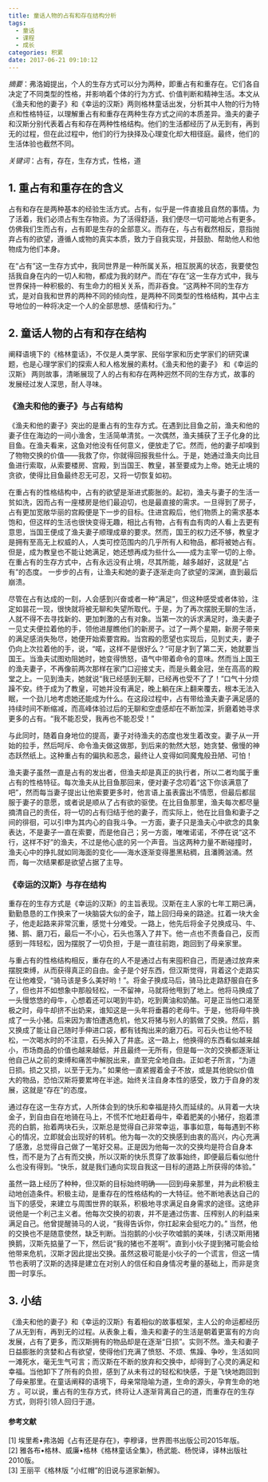 ```yaml
---
title: 童话人物的占有和存在结构分析
tags:
  - 童话
  - 课程
  - 成长
categories: 积累
date: 2017-06-21 09:10:12
---
```



*摘要*：弗洛姆提出，个人的生存方式可以分为两种，即重占有和重存在。它们各自决定了不同类型的性格，并影响着个体的行为方式、价值判断和精神生活。本文从《渔夫和他的妻子》和《幸运的汉斯》两则格林童话出发，分析其中人物的行为特点和性格特征，以理解重占有和重存在两种生存方式之间的本质差异。渔夫的妻子和汉斯分别代表着占有和存在两种性格结构。他们的生活都经历了从无到有，再到无的过程，但在此过程中，他们的行为抉择及心理变化却大相径庭。最终，他们的生活体验也截然不同。

*关键词*：占有，存在，生存方式，性格，道 

## 1. 重占有和重存在的含义
占有和存在是两种基本的经验生活方式。占有，似乎是一件直接且自然的事情。为了活着，我们必须占有生存物资。为了活得舒适，我们便尽一切可能地占有更多。仿佛我们生而占有，占有即是生存的全部意义。而存在，与占有截然相反，意指抛弃占有的欲望，遵循人或物的真实本质，致力于自我实现，并鼓励、帮助他人和他物成为他们本身。 

在“占有”这一生存方式中，我同世界是一种所属关系，相互脱离的状态，我要使包括我自身在内的一切人和物，都成为我的财产。而在“存在”这一生存方式中，我与世界保持一种积极的、有生命力的相关关系，而非吞食。“这两种不同的生存方式，是对自我和世界的两种不同的倾向性，是两种不同类型的性格结构，其中占主导地位的一种将决定一个人的全部思想、感情和行为。” 
## 2. 童话人物的占有和存在结构
阐释语境下的《格林童话》，不仅是人类学家、民俗学家和历史学家们的研究课题，也是心理学家们的探索人和人格发展的素材。《渔夫和他的妻子》 和《幸运的汉斯》 两则故事，清晰展现了人的占有和存在两种迥然不同的生存方式，故事的发展经过发人深思，耐人寻味。

### 《渔夫和他的妻子》与占有结构

《渔夫和他的妻子》突出的是重占有的生存方式。在遇到比目鱼之前，渔夫和他的妻子住在海边的一间小渔舍，生活简单清贫。一次偶然，渔夫捕获了王子化身的比目鱼。在渔夫看来，这鱼对他没有任何意义，便放走了它。然而，他的妻子却嗅到了物物交换的价值——我救了你，你就得回报我些什么。于是，她通过渔夫向比目鱼进行索取，从索要楼房、宫殿，到当国王、教皇，甚至要成为上帝。她无止境的贪欲，使得比目鱼最终忍无可忍，又将一切恢复如初。

在重占有的性格结构中，占有的欲望是渐进式膨胀的。起初，渔夫与妻子的生活一贫如洗，因而占有一座楼房是他们最迫切，也是最直接的需求。一旦得到了房子，占有更加宽敞华丽的宫殿便是下一步的目标。住进宫殿后，他们物质上的需求基本饱和，但这样的生活也很快变得无趣，相比占有物，占有有血有肉的人看上去更有意思，当国王便成了渔夫妻子顺理成章的要求。然而，国王的权力还不够，教皇才是拥有至高无上权威的人，人类可控范围内的几乎所有人和物品，都将被她占有。但是，成为教皇也不能让她满足，她还想再成为些什么——成为主宰一切的上帝。在重占有的生存方式中，占有永远没有止境，尽其所能，越多越好，这就是“占有”的态度。 一步步的占有，让渔夫和她的妻子逐渐走向了欲望的深渊，直到最后崩溃。

尽管在占有达成的一刻，人会感到兴奋或者一种“满足”，但这种感受或者体验，注定如昙花一现，很快就将被无聊和失望所取代。于是，为了再次摆脱无聊的生活，人就不得不去寻找新的、更加刺激的占有对象。当第一次的诉求满足时，渔夫妻子一见丈夫便拉着他的手，领他进屋瞧他们的新房子。过了一两个星期，新房子带来的满足感消失殆尽，她便开始索要宫殿。当宫殿的愿望也实现后，见到丈夫，妻子仍向上次拉着他的手，说，“喏，这样不是很好么？“可是才到了第二天，她就要当国王。当渔夫试图劝阻她时，她变得愤怒，语气中带着命令的意味。然而当上国王的渔夫妻子，不再像前两次那样在家门口迎接丈夫，而是头戴金冠，坐在高高的殿堂之上。一见到渔夫，她就说“我已经感到无聊，已经再也受不了了！”口气十分烦躁不安。终于成为了教皇，可她并没有满足，晚上躺在床上翻来覆去，根本无法入眠，一个劲儿地考虑她还能成为什么。在这段过程中，占有带给渔夫妻子满足感的持续时间不断缩减，而高峰体验过后的无聊和空虚感却在不断加深，折磨着她寻求更多的占有。“我不能忍受，我再也不能忍受！”

与此同时，随着自身地位的提高，妻子对待渔夫的态度也发生着改变。妻子从一开始的拉手，然后呵斥、命令渔夫做这做那，到后来的勃然大怒，她贪婪、傲慢的神态跃然纸上。这种重占有的偏执和恶念，最终让人变得如同魔鬼般丑陋、可怕！

渔夫妻子虽然一直是占有的发出者，但渔夫却是真正的执行者，所以二者均属于重占有的性格特征。每次渔夫从比目鱼那回来，便对妻子念叨着“这下你该满意了吧”，然而每当妻子提出让他索要更多时，他言语上虽表露出不情愿，但最后都屈服于妻子的意愿，或者说是顺从了占有欲的驱使。在比目鱼那里，渔夫每次都尽量摘清自己的责任，将一切的占有归结于他的妻子，而实际上，他在比目鱼和妻子之间的徘徊，可以引申为其内心的自我斗争。一方面，妻子只是渔夫心中欲念的具象表达，不是妻子一直在索要，而是他自己；另一方面，唯唯诺诺，不停在说“这不行，这样不好”的渔夫，不过是他心底的另一个声音。当这两种力量不断碰撞时，渔夫心中的挣扎就如同海面的变化——海水逐渐变得墨黑粘稠，且潘腾汹涌。然而，每一次结果都是欲望占据了主导。

### 《幸运的汉斯》与存在结构

重存在的生存方式是《幸运的汉斯》的主旨表现。汉斯在主人家的七年工期已满，勤勤恳恳的工作换来了一块脑袋大似的金子，踏上回归母亲的路途。扛着一块大金子，他走起路来非常沉重，感觉十分难受。一路上，他先后将金子兑换成马、牛、猪、鹅、磨刀石，最后一不小心，石头也落入了井下。他一点也不责备自己，反而感到一阵轻松，因为摆脱了一切负担，于是一直往前跑，跑回到了母亲家里。

与重占有的性格结构相反，重存在的人不是通过占有来囤积自己，而是通过放弃来摆脱束缚，从而获得真正的自由。金子是个好东西，但汉斯觉得，背着这个走路实在让他难受，“骑马该是多么美好哟！”。将金子换成马后，骑马比走路舒服自在多了，但也并不如想象中那般轻松，一不留神，马就将他甩到了地上。他将马换成了一头慢悠悠的母牛，心想着还可以喝到牛奶，吃到黄油和奶酪。可是正当他口渴至极之时，母牛却挤不出奶来，谁知这是一头年将垂暮的老母牛。于是，他将母牛换成了一头小猪。后来因为害怕遭遇危机，他又将猪与别人的鹅做了交换。然后，鹅又换成了能让自己随时手伸进口袋，都有钱掏出来的磨刀石。可石头也让他不轻松，一次喝水时的不注意，石头掉入了井底。这一路上，他换得的东西看似越来越小，市场商品的价值也越来越低，并且最终一无所有，但是每一次的交换都逐渐让他自己从之前的束缚和痛苦中解脱出来，直至完全地自由。正如老子所言，“为道日损。损之又损，以至于无为。” 如果他一直紧握着金子不放，或是其他貌似价值大的物品，恐怕汉斯将要累垮在半途。始终关注自身本性的感受，致力于自身的发展，这就是“存在”的态度。 

通过存在这一生存方式，人所体会到的快乐和幸福是持久而延续的。从背着一大块金子，到自由自在地骑在马上，不慌不忙地赶着母牛，牵着肥美的小猪仔，抱着漂亮的白鹅，抬着两块石头，汉斯总是觉得自己非常幸运，事事如意，每每遇到不称心的情况，立即就会出现好的转机。他为每一次的交换感到由衷的高兴，内心充满了感激，总觉得自己做了一笔好交易。正是因为他每一次的交换均是符合自身本性，而不是为了占有而交换，所以汉斯的快乐贯穿了故事始终，即便最后看似他什么也没有得到。“快乐，就是我们通向实现自我这一目标的道路上所获得的体验。” 

虽然一路上经历了种种，但汉斯的目标始终明确——回到母亲那里，并为此积极主动地创造条件。积极主动，是重存在的性格结构的一大特征。他不断地表达自己的当下的感受，来建立与周围世界的联系，积极地寻求满足自身需求的途径。这绝非说他是一个利己主义者。他每次交换的初衷，并不是通过伤害、压榨别人的利益来满足自己。他曾提醒骑马的人说，“我得告诉你，你扛起来会挺吃力的。” 当然，他的交换也不是随意使然，缺乏判断。当抱鹅的小伙子吹嘘鹅的美味，引诱汉斯用猪换鹅，汉斯先掂量了一下，然后说“我的猪也不差啊”。直到小伙子提到猪可能会给他带来危机，汉斯才因此提出交换。虽然这极可能是小伙子的一个谎言，但这一情节也表明了汉斯的选择是建立在对别人的信任和自身情况考量的基础上，而非是贪图一时享乐。

## 3. 小结

《渔夫和他的妻子》和《幸运的汉斯》有着相似的故事框架，主人公的命运都经历了从无到有，再到无的过程。从表象上看，渔夫和妻子的生活是朝着更富有的方向发展，占有了更多，而汉斯拥有的物品却是在逐渐“日损”。实则不然。渔夫和妻子日益膨胀的贪婪和占有欲望，使得他们充满了愤怒、不烦、焦躁、争吵，生活如同一滩死水，毫无生气可言；而汉斯在不断的放弃和交换中，却得到了心灵的满足和幸福。当他卸下了所有的负担，感到了从未有过的轻松和快感，于是飞快地跑回到了母亲那里。在童话阐释的语境下，母亲常隐喻为道，生命的源头，孕育生命的地方 。可以说，重占有的生存方式，终将让人逐渐背离自己的道，而重存在的生存方式，则将引领人回归于道。

#### 参考文献
[1] 埃里希•弗洛姆《占有还是存在》，李穆译，世界图书出版公司2015年版。 <br /> 
[2] 雅各布•格林、威廉•格林《格林童话全集》，杨武能、杨悦译，译林出版社2010版。 <br /> 
[3] 王丽平《格林版 “小红帽”的旧说与道家新解》。